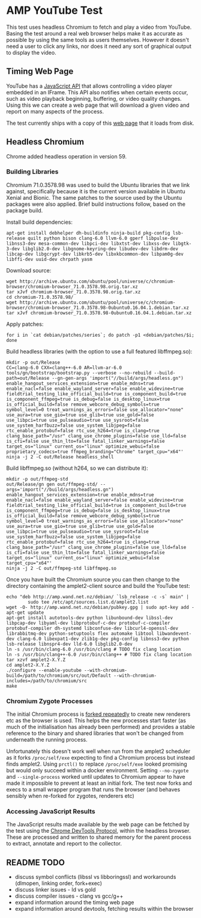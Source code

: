 # AMP YouTube Test

This test uses headless Chromium to fetch and play a video from YouTube.
Basing the test around a real web browser helps make it as accurate as
possible by using the same tools as users themselves. However it doesn't
need a user to click any links, nor does it need any sort of graphical
output to display the video.


## Timing Web Page

YouTube has a [JavaScript API](https://developers.google.com/youtube/iframe_api_reference)
that allows controlling a video player embedded
in an IFrame. This API also notifies when certain events occur, such as video
playback beginning, buffering, or video quality changes. Using this we can
create a web page that will download a given video and report on many aspects
of the process.

The test currently ships with a copy of this [web page](https://github.com/wanduow/amplet2/tree/develop/src/tests/youtube/extra/yt.html) that it loads from disk.


## Headless Chromium

Chrome added headless operation in version 59.

### Building Libraries

Chromium 71.0.3578.98 was used to build the Ubuntu libraries that we link
against, specifically because it is the current version available in Ubuntu
Xenial and Bionic. The same patches to the source used by the Ubuntu packages
were also applied. Brief build instructions follow, based on the package build.

Install build dependencies:

    apt-get install debhelper dh-buildinfo ninja-build pkg-config lsb-release quilt python bison clang-6.0 llvm-6.0 gperf libpulse-dev libnss3-dev mesa-common-dev libpci-dev libxtst-dev libxss-dev libgtk-3-dev libglib2.0-dev libgnome-keyring-dev libudev-dev libdrm-dev libcap-dev libgcrypt-dev libkrb5-dev libxkbcommon-dev libpam0g-dev libffi-dev uuid-dev chrpath yasm

Download source:

    wget http://archive.ubuntu.com/ubuntu/pool/universe/c/chromium-browser/chromium-browser_71.0.3578.98.orig.tar.xz
    tar xJvf chromium-browser_71.0.3578.98.orig.tar.xz
    cd chromium-71.0.3578.98/
    wget http://archive.ubuntu.com/ubuntu/pool/universe/c/chromium-browser/chromium-browser_71.0.3578.98-0ubuntu0.16.04.1.debian.tar.xz
    tar xJvf chromium-browser_71.0.3578.98-0ubuntu0.16.04.1.debian.tar.xz

Apply patches:

    for i in `cat debian/patches/series`; do patch -p1 <debian/patches/$i; done

Build headless libraries (with the option to use a full featured libffmpeg.so):

    mkdir -p out/Release
    CC=clang-6.0 CXX=clang++-6.0 AR=llvm-ar-6.0 tools/gn/bootstrap/bootstrap.py --verbose --no-rebuild --build-path=out/Release --gn-gen-args 'import("//build/args/headless.gn") enable_hangout_services_extension=true enable_mdns=true enable_nacl=false enable_wayland_server=false enable_widevine=true fieldtrial_testing_like_official_build=true is_component_build=true is_component_ffmpeg=true is_debug=false is_desktop_linux=true is_official_build=false remove_webcore_debug_symbols=true symbol_level=0 treat_warnings_as_errors=false use_allocator="none" use_aura=true use_gio=true use_glib=true use_gold=false use_libpci=true use_pulseaudio=true use_sysroot=false use_system_harfbuzz=false use_system_libjpeg=false rtc_enable_protobuf=false rtc_use_h264=true is_clang=true clang_base_path="/usr" clang_use_chrome_plugins=false use_lld=false is_cfi=false use_thin_lto=false fatal_linker_warnings=false target_os="linux" current_os="linux" optimize_webui=false proprietary_codecs=true ffmpeg_branding="Chrome" target_cpu="x64"'
    ninja -j 2 -C out/Release headless_shell

Build libffmpeg.so (without h264, so we can distribute it):

    mkdir -p out/ffmpeg-std
    out/Release/gn gen out/ffmpeg-std/ --args='import("//build/args/headless.gn") enable_hangout_services_extension=true enable_mdns=true enable_nacl=false enable_wayland_server=false enable_widevine=true fieldtrial_testing_like_official_build=true is_component_build=true is_component_ffmpeg=true is_debug=false is_desktop_linux=true is_official_build=false remove_webcore_debug_symbols=true symbol_level=0 treat_warnings_as_errors=false use_allocator="none" use_aura=true use_gio=true use_glib=true use_gold=false use_libpci=true use_pulseaudio=true use_sysroot=false use_system_harfbuzz=false use_system_libjpeg=false rtc_enable_protobuf=false rtc_use_h264=true is_clang=true clang_base_path="/usr" clang_use_chrome_plugins=false use_lld=false is_cfi=false use_thin_lto=false fatal_linker_warnings=false target_os="linux" current_os="linux" optimize_webui=false target_cpu="x64"'
    ninja -j 2 -C out/ffmpeg-std libffmpeg.so

Once you have built the Chromium source you can then change to the directory
containing the amplet2-client source and build the YouTube test:

    echo "deb http://amp.wand.net.nz/debian/ `lsb_release -c -s` main" |
            sudo tee /etc/apt/sources.list.d/amplet2.list
    wget -O- http://amp.wand.net.nz/debian/pubkey.gpg | sudo apt-key add -
    apt-get update
    apt-get install autotools-dev python libunbound-dev libssl-dev libpcap-dev libyaml-dev libprotobuf-c-dev protobuf-c-compiler protobuf-compiler dh-systemd libconfuse-dev libcurl4-openssl-dev librabbitmq-dev python-setuptools flex automake libtool libwandevent-dev clang-6.0 libexpat1-dev zlib1g-dev pkg-config libnss3-dev python lsb-release libnspr4-dev lld-6.0 libglib2.0-dev
    ln -s /usr/bin/clang-6.0 /usr/bin/clang # TODO fix clang location
    ln -s /usr/bin/clang++-6.0 /usr/bin/clang++ # TODO fix clang location
    tar xzvf amplet2-X.Y.Z
    cd amplet2-X.Y.Z
    ./configure --enable-youtube --with-chromium-build=/path/to/chromium/src/out/Default --with-chromium-includes=/path/to/chromium/src
    make


### Chromium Zygote Processes

The initial Chromium process is [forked repeatedly](https://chromium.googlesource.com/chromium/src/+/HEAD/docs/linux_zygote.md) to create new renderers etc
as the browser is used. This helps the new processes start faster (as much of
the initialisation has already been performed) and provides a stable reference
to the binary and shared libraries that won't be changed from underneath the
running process.

Unfortunately this doesn't work well when run from the amplet2
scheduler as it forks `/proc/self/exe` expecting to find a Chromium process but
instead finds amplet2. Using `prctl()` to replace `/proc/self/exe` looked
promising but would only succeed within a docker environment. Setting
`--no-zygote` and `--single-process` worked until updates to Chromium appear
to have made it impossible to prevent at least an initial fork. The test now
forks and execs to a small wrapper program that runs the browser (and
behaves sensibly when re-forked for zygotes, renderers etc)


### Accessing JavaScript Results

The JavaScript results made available by the web page can be fetched by the
test using the [Chrome DevTools Protocol](https://chromedevtools.github.io/devtools-protocol/),
within the headless browser. These are processed and written to shared memory
for the parent process to extract, annotate and report to the collector.


## README TODO
- discuss symbol conflicts (libssl vs libboringssl) and workarounds (dlmopen,
linking order, fork+exec)
- discuss linker issues - ld vs gold
- discuss compiler issues - clang vs gcc/g++
- expand information around the timing web page
- expand information around devtools, fetching results within the browser
